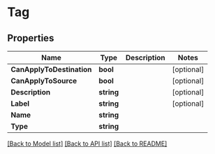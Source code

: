 # Tag

## Properties

Name | Type | Description | Notes
------------ | ------------- | ------------- | -------------
**CanApplyToDestination** | **bool** |  | [optional] 
**CanApplyToSource** | **bool** |  | [optional] 
**Description** | **string** |  | [optional] 
**Label** | **string** |  | [optional] 
**Name** | **string** |  | 
**Type** | **string** |  | 

[[Back to Model list]](../README.md#documentation-for-models) [[Back to API list]](../README.md#documentation-for-api-endpoints) [[Back to README]](../README.md)


